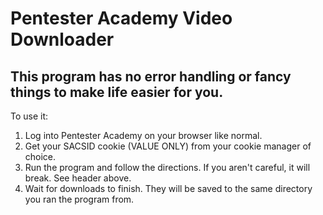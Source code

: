 # Pentester Academy Video Downloader

## This program has no error handling or fancy things to make life easier for you.

To use it:
1. Log into Pentester Academy on your browser like normal.
2. Get your SACSID cookie (VALUE ONLY) from your cookie manager of choice.
3. Run the program and follow the directions.  If you aren't careful, it will break.  See header above.
4. Wait for downloads to finish.  They will be saved to the same directory you ran the program from.
